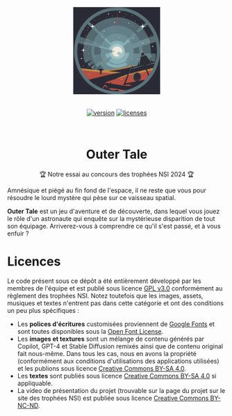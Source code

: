 <div align="center">
  <a href="https://github.com/GraffAir/outertales">
    <img width="200" height="200" src="https://github.com/GraffAir/outertales/blob/main/source/images/logo.png">
  </a>
  <br>
  <br>

[![version][version]][version-url]
[![licenses][licenses]][licenses-url]

  <br>
  
  <h1>Outer Tale</h1>
  <p>
    🏆 Notre essai au concours des trophées NSI 2024 🏆
  </p>
</div>

[licenses-url]: https://github.com/GraffAir/outertales/blob/main/license.txt
[licenses]: https://img.shields.io/badge/licence-GPL%20v3.0-green

[version-url]: https://github.com/GraffAir/outertales/blob/main/license.txt
[version]: https://img.shields.io/badge/version-dev%200.0.1-blue

Amnésique et piégé au fin fond de l'espace, il ne reste que vous pour résoudre le lourd mystère qui pèse sur ce vaisseau spatial.

**Outer Tale** est un jeu d'aventure et de découverte, dans lequel vous jouez le rôle d'un astronaute qui enquête sur la mystérieuse disparition de tout son équipage. Arriverez-vous à comprendre ce qu'il s'est passé, et à vous enfuir ?

# Licences
Le code présent sous ce dépôt a été entièrement développé par les membres de l'équipe et est publié sous licence [GPL v3.0](https://www.gnu.org/licenses/gpl-3.0.en.html) conformément au règlement des trophées NSI.
Notez toutefois que les images, assets, musiques et textes n'entrent pas dans cette catégorie et ont des conditions un peu plus spécifiques :

* Les **polices d'écritures** customisées proviennent de [Google Fonts](https://fonts.google.com/) et sont toutes disponibles sous la [Open Font License](https://openfontlicense.org/).
* Les **images et textures** sont un mélange de contenu générés par Copilot, GPT-4 et Stable Diffusion remixés ainsi que de contenu original fait nous-même. Dans tous les cas, nous en avons la propriété (conformément aux conditions d'utilisations des applications utilisées) et les publions sous licence [Creative Commons BY-SA 4.0](https://creativecommons.org/licenses/by-sa/4.0/).
* Les **textes** sont publiés sous licence [Creative Commons BY-SA 4.0](https://creativecommons.org/licenses/by-sa/4.0/) si appliquable.
* La video de présentation du projet (trouvable sur la page du projet sur le site des trophées NSI) est publiée sous licence [Creative Commons BY-NC-ND](https://creativecommons.org/licenses/by-nc-nd/4.0/).
